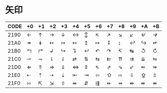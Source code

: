 # 矢印

|CODE|+0|+1|+2|+3|+4|+5|+6|+7|+8|+9|+A|+B|+C|+D|+E|+F|
|----|--|--|--|--|--|--|--|--|--|--|--|--|--|--|--|--|
|2190| ← | ↑ | → | ↓ | ↔ | ↕ | ↖ | ↗ | ↘ | ↙ | ↚ | ↛ | ↜ | ↝ | ↞ | ↟ |
|21A0| ↠ | ↡ | ↢ | ↣ | ↤ | ↥ | ↦ | ↧ | ↨ | ↩ | ↪ | ↫ | ↬ | ↭ | ↮ | ↯ |
|21B0| ↰ | ↱ | ↲ | ↳ | ↴ | ↵ | ↶ | ↷ | ↸ | ↹ | ↺ | ↻ | ↼ | ↽ | ↾ | ↿ |
|21C0| ⇀ | ⇁ | ⇂ | ⇃ | ⇄ | ⇅ | ⇆ | ⇇ | ⇈ | ⇉ | ⇊ | ⇋ | ⇌ | ⇍ | ⇎ | ⇏ |
|21D0| ⇐ | ⇑ | ⇒ | ⇓ | ⇔ | ⇕ | ⇖ | ⇗ | ⇘ | ⇙ | ⇚ | ⇛ | ⇜ | ⇝ | ⇞ | ⇟ |
|21E0| ⇠ | ⇡ | ⇢ | ⇣ | ⇤ | ⇥ | ⇦ | ⇧ | ⇨ | ⇩ | ⇪ | ⇫ | ⇬ | ⇭ | ⇮ | ⇯ |
|21F0| ⇰ | ⇱ | ⇲ | ⇳ | ⇴ | ⇵ | ⇶ | ⇷ | ⇸ | ⇹ | ⇺ | ⇻ | ⇼ | ⇽ | ⇾ | ⇿ |
